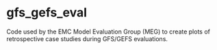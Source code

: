 # gfs_gefs_eval
Code used by the EMC Model Evaluation Group (MEG) to create plots of retrospective case studies during GFS/GEFS evaluations.
